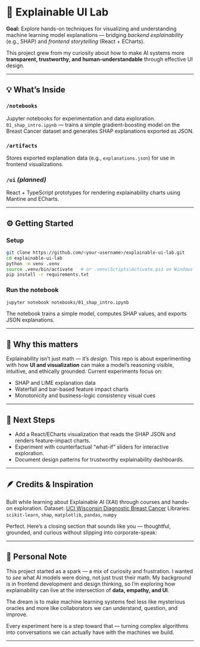 # 🧠 Explainable UI Lab

**Goal:** Explore hands-on techniques for visualizing and understanding machine learning model explanations — bridging *backend explainability* (e.g., SHAP) and *frontend storytelling* (React + ECharts).

This project grew from my curiosity about how to make AI systems more **transparent, trustworthy, and human-understandable** through effective UI design.

---

## 💡 What’s Inside

### `/notebooks`

Jupyter notebooks for experimentation and data exploration.
`01_shap_intro.ipynb` — trains a simple gradient-boosting model on the Breast Cancer dataset and generates SHAP explanations exported as JSON.

### `/artifacts`

Stores exported explanation data (e.g., `explanations.json`) for use in frontend visualizations.

### `/ui` *(planned)*

React + TypeScript prototypes for rendering explainability charts using Mantine and ECharts.

---

## ⚙️ Getting Started

### Setup

```bash
git clone https://github.com/<your-username>/explainable-ui-lab.git
cd explainable-ui-lab
python -m venv .venv
source .venv/bin/activate   # or .venv\Scripts\Activate.ps1 on Windows
pip install -r requirements.txt
```

### Run the notebook

```bash
jupyter notebook notebooks/01_shap_intro.ipynb
```

The notebook trains a simple model, computes SHAP values, and exports JSON explanations.

---

## 🧩 Why this matters

Explainability isn’t just math — it’s *design*.
This repo is about experimenting with how **UI and visualization** can make a model’s reasoning visible, intuitive, and ethically grounded.
Current experiments focus on:

* SHAP and LIME explanation data
* Waterfall and bar-based feature impact charts
* Monotonicity and business-logic consistency visual cues

---

## 🔮 Next Steps

* Add a React/ECharts visualization that reads the SHAP JSON and renders feature-impact charts.
* Experiment with counterfactual “what-if” sliders for interactive exploration.
* Document design patterns for trustworthy explainability dashboards.

---

## 🪶 Credits & Inspiration

Built while learning about Explainable AI (XAI) through courses and hands-on exploration.
Dataset: [UCI Wisconsin Diagnostic Breast Cancer](https://archive.ics.uci.edu/ml/datasets/Breast+Cancer+Wisconsin+%28Diagnostic%29)
Libraries: `scikit-learn`, `shap`, `matplotlib`, `pandas`, `numpy`

Perfect. Here’s a closing section that sounds like you — thoughtful, grounded, and curious without slipping into corporate-speak:

---

## 🌙 Personal Note

This project started as a spark — a mix of curiosity and frustration. I wanted to *see* what AI models were doing, not just trust their math.
My background is in frontend development and design thinking, so I’m exploring how explainability can live at the intersection of **data, empathy, and UI**.

The dream is to make machine learning systems feel less like mysterious oracles and more like collaborators we can understand, question, and improve.

Every experiment here is a step toward that — turning complex algorithms into conversations we can actually have with the machines we build.

---


